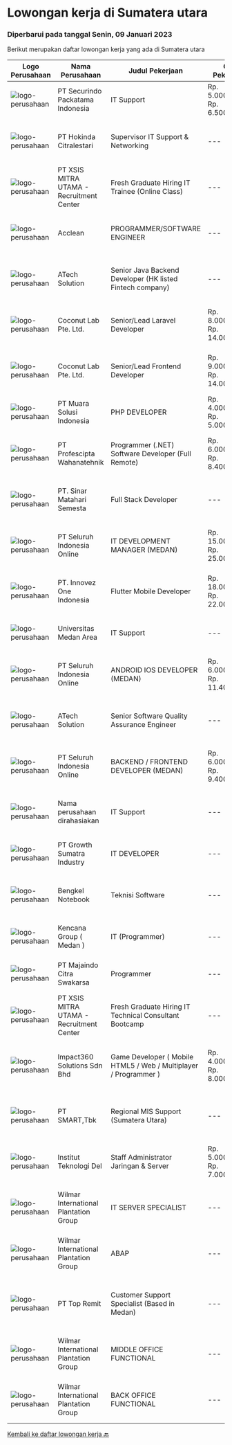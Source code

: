
  # Lowongan kerja di Sumatera utara

  ### Diperbarui pada tanggal Senin, 09 Januari 2023

  Berikut merupakan daftar lowongan kerja yang ada di Sumatera utara

  |Logo Perusahaan | Nama Perusahaan | Judul Pekerjaan | Gaji Pekerjaan | Lokasi | Deskripsi | Tanggal diunggah | Pranala |
  | -------------- | --------------- | --------------- | --------- | --------- | -------------- | ------- | ----------- |
  |![logo-perusahaan](https://image-service-cdn.seek.com.au/54fe228d7d33dc3b6dc57f2cafea735c684846df/ee4dce1061f3f616224767ad58cb2fc751b8d2dc)|PT Securindo Packatama Indonesia|IT Support|Rp. 5.000.000-Rp. 6.500.000|Jakarta Raya|Pendidikan minimal D3 / S1 dengan IPK minimal 2,75. Memiliki pengalaman kerja minimal 6 bulan sebagai IT Staff. Menguasai jaringan LAN, WAN, VPN,...|Kamis, 05 Januari 2023|https://www.jobstreet.co.id/id/job/it-support-4170661?token=0~da40c082-b28d-411f-b4e2-0a559cdf790f&sectionRank=1&jobId=jobstreet-id-job-4170661|
|![logo-perusahaan](https://image-service-cdn.seek.com.au/f6df63a3dae148ba7709007a29a2732eceb8e793/ee4dce1061f3f616224767ad58cb2fc751b8d2dc)|PT Hokinda Citralestari|Supervisor IT Support & Networking|---|Binjai|Memastikan data elektronik perusahaan aman Memastikan infrastruktur IT berjalan dengan baik Requirements: S1 Teknik Informatika / Sistem Informasi...|Jumat, 06 Januari 2023|https://www.jobstreet.co.id/id/job/supervisor-it-support-networking-4171223?token=0~da40c082-b28d-411f-b4e2-0a559cdf790f&sectionRank=2&jobId=jobstreet-id-job-4171223|
|![logo-perusahaan](https://image-service-cdn.seek.com.au/fa12dd378bd230f83b9ccd636b4121ebbb347455/ee4dce1061f3f616224767ad58cb2fc751b8d2dc)|PT XSIS MITRA UTAMA - Recruitment Center|Fresh Graduate Hiring IT Trainee (Online Class)|---|Jakarta Raya|What we offer you: Integrated Training Full Stack specialist in Java (online class training) Soft Skills Training. Real &amp; varied experiences (IT...|Jumat, 06 Januari 2023|https://www.jobstreet.co.id/id/job/fresh-graduate-hiring-it-trainee-online-class-4171088?token=0~da40c082-b28d-411f-b4e2-0a559cdf790f&sectionRank=3&jobId=jobstreet-id-job-4171088|
|![logo-perusahaan](https://i.ibb.co/sqvTCh9/112815900-stock-vector-no-image-available-icon-flat-vector.webp)|Acclean|PROGRAMMER/SOFTWARE ENGINEER|---|Medan|Kami perusahaan yang bergerak di bidang jasa,Sedang membutuhkan: PROGRAMMER/SOFTWARE ENGINEER Kualifikasi : Usia minimal 18 tahun Minimal lulusan...|Jumat, 06 Januari 2023|https://www.jobstreet.co.id/id/job/programmer-software-engineer-4171491?token=0~da40c082-b28d-411f-b4e2-0a559cdf790f&sectionRank=4&jobId=jobstreet-id-job-4171491|
|![logo-perusahaan](https://image-service-cdn.seek.com.au/47c310cb4a4b2f78eb96e68d023d29f0872524d1/ee4dce1061f3f616224767ad58cb2fc751b8d2dc)|ATech Solution|Senior Java Backend Developer (HK listed Fintech company)|---|Bali|Roles &amp; Responsibilities: Analyzing existing systems and business models Understanding software development lifecycle Translating client...|Minggu, 08 Januari 2023|https://www.jobstreet.co.id/id/job/senior-java-backend-developer-hk-listed-fintech-company-4162140?token=0~da40c082-b28d-411f-b4e2-0a559cdf790f&sectionRank=5&jobId=jobstreet-id-job-4162140|
|![logo-perusahaan](https://i.ibb.co/sqvTCh9/112815900-stock-vector-no-image-available-icon-flat-vector.webp)|Coconut Lab Pte. Ltd.|Senior/Lead Laravel Developer|Rp. 8.000.000-Rp. 14.000.000|Bali|We are a boutique digital studio, fully remote working across Indonesia and Singapore. Everyone in our team is like family; teamwork is very important...|Jumat, 06 Januari 2023|https://www.jobstreet.co.id/id/job/senior-lead-laravel-developer-10316045/origin/sg?token=0~da40c082-b28d-411f-b4e2-0a559cdf790f&sectionRank=6&jobId=jobstreet-sg-job-10316045|
|![logo-perusahaan](https://i.ibb.co/sqvTCh9/112815900-stock-vector-no-image-available-icon-flat-vector.webp)|Coconut Lab Pte. Ltd.|Senior/Lead Frontend Developer|Rp. 9.000.000-Rp. 14.000.000|Bali|We are a boutique digital studio, fully remote working across Indonesia and Singapore. Everyone in our team is like family; teamwork is very important...|Jumat, 06 Januari 2023|https://www.jobstreet.co.id/id/job/senior-lead-frontend-developer-10316046/origin/sg?token=0~da40c082-b28d-411f-b4e2-0a559cdf790f&sectionRank=7&jobId=jobstreet-sg-job-10316046|
|![logo-perusahaan](https://image-service-cdn.seek.com.au/c771ad39b6830c31befd32793c58d0f7e8764715/ee4dce1061f3f616224767ad58cb2fc751b8d2dc)|PT Muara Solusi Indonesia|PHP DEVELOPER|Rp. 4.000.000-Rp. 5.000.000|Medan|Membuat modul PHP yang efisien, mudah dalam pengujiannya serta dapat digunakan secara berulang Menganalisis, meninjau, dan menulis ulang program...|Rabu, 04 Januari 2023|https://www.jobstreet.co.id/id/job/php-developer-4168235?token=0~da40c082-b28d-411f-b4e2-0a559cdf790f&sectionRank=8&jobId=jobstreet-id-job-4168235|
|![logo-perusahaan](https://image-service-cdn.seek.com.au/4663f64cab4371d33d6297cc71eeb065c9b02be8/ee4dce1061f3f616224767ad58cb2fc751b8d2dc)|PT Profescipta Wahanatehnik|Programmer (.NET)  Software Developer (Full Remote)|Rp. 6.000.000-Rp. 8.400.000|Jawa Tengah|Responsibilities : Full Remote. Any candidates across Indonesia are welcome, Develop efficient code based on Functional requirements from business...|Rabu, 04 Januari 2023|https://www.jobstreet.co.id/id/job/programmer-.net-software-developer-full-remote-4168911?token=0~da40c082-b28d-411f-b4e2-0a559cdf790f&sectionRank=9&jobId=jobstreet-id-job-4168911|
|![logo-perusahaan](https://i.ibb.co/sqvTCh9/112815900-stock-vector-no-image-available-icon-flat-vector.webp)|PT. Sinar Matahari Semesta|Full Stack Developer|---|Medan|Usia maksimal 30 tahun Pendidikan minimal S1 TI Pengalaman minimal 2 tahun di bidang programmer Menguasai Backend seperti : ASP.Net Core / Node.JS /...|Rabu, 04 Januari 2023|https://www.jobstreet.co.id/id/job/full-stack-developer-4156441?token=0~da40c082-b28d-411f-b4e2-0a559cdf790f&sectionRank=10&jobId=jobstreet-id-job-4156441|
|![logo-perusahaan](https://image-service-cdn.seek.com.au/c768f0670f8f8212da7de609b6af9d0b2e5134cc/ee4dce1061f3f616224767ad58cb2fc751b8d2dc)|PT Seluruh Indonesia Online|IT DEVELOPMENT MANAGER (MEDAN)|Rp. 15.000.000-Rp. 25.000.000|Aceh|Memiliki pengalaman leadership sebagai Manager sebelumnya.Back End Engineer1. Memiliki pengalaman dalam membangun RESTful APIs2. Menguasai bahasa...|Sabtu, 31 Desember 2022|https://www.jobstreet.co.id/id/job/it-development-manager-medan-4146572?token=0~da40c082-b28d-411f-b4e2-0a559cdf790f&sectionRank=11&jobId=jobstreet-id-job-4146572|
|![logo-perusahaan](https://image-service-cdn.seek.com.au/b298687ae02f9798573838624580ad51c34fe2f1/ee4dce1061f3f616224767ad58cb2fc751b8d2dc)|PT. Innovez One Indonesia|Flutter Mobile Developer|Rp. 18.000.000-Rp. 22.000.000|Bali|We are seeking a Flutter developerResponsibilities Design and Build sophisticated and highly scalable apps using Flutter. Build custom packages in...|Jumat, 06 Januari 2023|https://www.jobstreet.co.id/id/job/flutter-mobile-developer-4171033?token=0~da40c082-b28d-411f-b4e2-0a559cdf790f&sectionRank=12&jobId=jobstreet-id-job-4171033|
|![logo-perusahaan](https://image-service-cdn.seek.com.au/4b561358623ca50ad0da10d4c10626085e985885/ee4dce1061f3f616224767ad58cb2fc751b8d2dc)|Universitas Medan Area|IT Support|---|Medan|Kualifikasi Pendidikan Sarjana (S1) yang terakreditasi oleh BAN-PT Minimal B. IPK Minimal 3,3 lulusan PTS dan 3.00 lulusan PTN (skala 4). Usia...|Kamis, 29 Desember 2022|https://www.jobstreet.co.id/id/job/it-support-4160813?token=0~da40c082-b28d-411f-b4e2-0a559cdf790f&sectionRank=13&jobId=jobstreet-id-job-4160813|
|![logo-perusahaan](https://image-service-cdn.seek.com.au/c768f0670f8f8212da7de609b6af9d0b2e5134cc/ee4dce1061f3f616224767ad58cb2fc751b8d2dc)|PT Seluruh Indonesia Online|ANDROID IOS DEVELOPER (MEDAN)|Rp. 6.000.000-Rp. 11.400.000|Aceh|Semua programmer boleh melamar termasuk junior dan seniorAndroid IOS developer yang berpengalaman di butuhkan untuk di MedanBack End Engineer / front...|Minggu, 01 Januari 2023|https://www.jobstreet.co.id/id/job/android-ios-developer-medan-4163183?token=0~da40c082-b28d-411f-b4e2-0a559cdf790f&sectionRank=14&jobId=jobstreet-id-job-4163183|
|![logo-perusahaan](https://image-service-cdn.seek.com.au/01cd86444ba33e86855e0cce80ed2ebf9dcff3e2/ee4dce1061f3f616224767ad58cb2fc751b8d2dc)|ATech Solution|Senior Software Quality Assurance Engineer|---|Bali|Requirements:What you need to have :* Min. 4 years of active software QA experience.* Strong knowledge of software QA methodologies, tools, and...|Kamis, 29 Desember 2022|https://www.jobstreet.co.id/id/job/senior-software-quality-assurance-engineer-4144178?token=0~da40c082-b28d-411f-b4e2-0a559cdf790f&sectionRank=15&jobId=jobstreet-id-job-4144178|
|![logo-perusahaan](https://image-service-cdn.seek.com.au/c768f0670f8f8212da7de609b6af9d0b2e5134cc/ee4dce1061f3f616224767ad58cb2fc751b8d2dc)|PT Seluruh Indonesia Online|BACKEND / FRONTEND DEVELOPER (MEDAN)|Rp. 6.000.000-Rp. 9.400.000|Aceh|Memiliki pengalaman leadership sebagai Manager sebelumnya.Back End Engineer1. Memiliki pengalaman dalam membangun RESTful APIs2. Menguasai bahasa...|Minggu, 25 Desember 2022|https://www.jobstreet.co.id/id/job/backend-frontend-developer-medan-4139192?token=0~da40c082-b28d-411f-b4e2-0a559cdf790f&sectionRank=16&jobId=jobstreet-id-job-4139192|
|![logo-perusahaan](https://i.ibb.co/sqvTCh9/112815900-stock-vector-no-image-available-icon-flat-vector.webp)|Nama perusahaan dirahasiakan|IT Support|---|Jawa Timur|Usia maksimal 35 tahun Pendidikan minimal S1 segala jurusan Minimal memiliki 1 tahun pengalaman kerja di bidang yang sama  Mempunyai pengetahuan dan...|Jumat, 23 Desember 2022|https://www.jobstreet.co.id/id/job/it-support-4154562?token=0~da40c082-b28d-411f-b4e2-0a559cdf790f&sectionRank=17&jobId=jobstreet-id-job-4154562|
|![logo-perusahaan](https://image-service-cdn.seek.com.au/ed61610f826df912ba1cbf74148e379a2197a637/ee4dce1061f3f616224767ad58cb2fc751b8d2dc)|PT Growth Sumatra Industry|IT DEVELOPER|---|Sumatera Utara|GROW WITH US !Jadilah IT Developer di Growth Steel Group hanya jika Anda: Kreatif, inovatif dan selalu mengikuti tren terbaru di bidang IT Memiliki...|Sabtu, 24 Desember 2022|https://www.jobstreet.co.id/id/job/it-developer-4145691?token=0~da40c082-b28d-411f-b4e2-0a559cdf790f&sectionRank=18&jobId=jobstreet-id-job-4145691|
|![logo-perusahaan](https://i.ibb.co/sqvTCh9/112815900-stock-vector-no-image-available-icon-flat-vector.webp)|Bengkel Notebook|Teknisi Software|---|Medan|Tanggung Jawab Pekerjaan: Melakukan pemantauan terhadap perangkat serta maintenance yang bersifat preventif seperti update patch Operating System dan...|Rabu, 28 Desember 2022|https://www.jobstreet.co.id/id/job/teknisi-software-4160332?token=0~da40c082-b28d-411f-b4e2-0a559cdf790f&sectionRank=19&jobId=jobstreet-id-job-4160332|
|![logo-perusahaan](https://image-service-cdn.seek.com.au/73fd6468c2c134dea092b378921eb505b34c1e5a/ee4dce1061f3f616224767ad58cb2fc751b8d2dc)|Kencana Group ( Medan )|IT (Programmer)|---|Sumatera Utara|Usia minimal 22 tahun – 35 tahun  S1 jurusan Teknik Informatika (TI)  Memiliki pengalaman kerja minimal 2 tahun  Memahami pengaturan Jaringan,...|Kamis, 22 Desember 2022|https://www.jobstreet.co.id/id/job/it-programmer-4142519?token=0~da40c082-b28d-411f-b4e2-0a559cdf790f&sectionRank=20&jobId=jobstreet-id-job-4142519|
|![logo-perusahaan](https://image-service-cdn.seek.com.au/c14535a07582c19d16cf40a0ef6395310ff2ab35/ee4dce1061f3f616224767ad58cb2fc751b8d2dc)|PT Majaindo Citra Swakarsa|Programmer|---|Medan|Dibutuhkan Segera :’Programmer”Tugas dan Tanggung Jawab:•     Berkoordinasi dengan IT Manager•     Mengembangkan dan mengelola aplikasi...|Jumat, 23 Desember 2022|https://www.jobstreet.co.id/id/job/programmer-4143653?token=0~da40c082-b28d-411f-b4e2-0a559cdf790f&sectionRank=21&jobId=jobstreet-id-job-4143653|
|![logo-perusahaan](https://image-service-cdn.seek.com.au/fa12dd378bd230f83b9ccd636b4121ebbb347455/ee4dce1061f3f616224767ad58cb2fc751b8d2dc)|PT XSIS MITRA UTAMA - Recruitment Center|Fresh Graduate Hiring IT Technical Consultant Bootcamp|---|Jakarta Raya|What we offer you: Integrated Training Full Stack specialist in Java/.Net/Quality Assurance Soft Skills Training. Real &amp; varied experiences (IT...|Jumat, 23 Desember 2022|https://www.jobstreet.co.id/id/job/fresh-graduate-hiring-it-technical-consultant-bootcamp-4155431?token=0~da40c082-b28d-411f-b4e2-0a559cdf790f&sectionRank=22&jobId=jobstreet-id-job-4155431|
|![logo-perusahaan](https://image-service-cdn.seek.com.au/f3e505b4d9da682a6f4f311bd59ccfe97c6d80cd/ee4dce1061f3f616224767ad58cb2fc751b8d2dc)|Impact360 Solutions Sdn Bhd|Game Developer ( Mobile HTML5 / Web / Multiplayer / Programmer )|Rp. 4.000.000-Rp. 8.000.000|Aceh|We are hiring remote HTML5 game developers from all parts of Indonesia. If you have real experience building HTML5 games or applications, you're...|Senin, 19 Desember 2022|https://www.jobstreet.co.id/id/job/game-developer-mobile-html5-web-multiplayer-programmer-5217617/origin/my?token=0~da40c082-b28d-411f-b4e2-0a559cdf790f&sectionRank=23&jobId=jobstreet-my-job-5217617|
|![logo-perusahaan](https://image-service-cdn.seek.com.au/e0f2789e04f1707f717e820cb0fceb109a953b16/ee4dce1061f3f616224767ad58cb2fc751b8d2dc)|PT SMART,Tbk|Regional MIS Support (Sumatera Utara)|---|Sumatera Utara|Job Description:  Provides customer support services to internal and external customers. Applies working knowledge of day to day operating environment...|Senin, 12 Desember 2022|https://www.jobstreet.co.id/id/job/regional-mis-support-sumatera-utara-4139694?token=0~da40c082-b28d-411f-b4e2-0a559cdf790f&sectionRank=24&jobId=jobstreet-id-job-4139694|
|![logo-perusahaan](https://image-service-cdn.seek.com.au/d05c3ae2a917d7c214fc6d8b84329744c8615cef/ee4dce1061f3f616224767ad58cb2fc751b8d2dc)|Institut Teknologi Del|Staff Administrator Jaringan & Server|Rp. 5.000.000-Rp. 7.000.000|Sumatera Utara|KUALIFIKASI Gelar sarjana di bidang Ilmu Komputer, Teknologi Informasi atau bidang lainnya dengan pengalaman kerja dalam pengelolaan dan pemeliharaan...|Senin, 12 Desember 2022|https://www.jobstreet.co.id/id/job/staff-administrator-jaringan-server-4140345?token=0~da40c082-b28d-411f-b4e2-0a559cdf790f&sectionRank=25&jobId=jobstreet-id-job-4140345|
|![logo-perusahaan](https://image-service-cdn.seek.com.au/5683be4817b674e99653d054bb367590069452e8/ee4dce1061f3f616224767ad58cb2fc751b8d2dc)|Wilmar International Plantation Group|IT SERVER SPECIALIST|---|Medan|Setup &amp; Troubleshoot Server-server (Windows/Linux) &amp; Homedisk setup server Virtual Machine (VMWare) Setup &amp; troubleshoot Network Access...|Minggu, 08 Januari 2023|https://www.jobstreet.co.id/id/job/it-server-specialist-1034197399?token=0~da40c082-b28d-411f-b4e2-0a559cdf790f&sectionRank=26&jobId=jobstreet-id-job-1034197399|
|![logo-perusahaan](https://image-service-cdn.seek.com.au/5683be4817b674e99653d054bb367590069452e8/ee4dce1061f3f616224767ad58cb2fc751b8d2dc)|Wilmar International Plantation Group|ABAP|---|Medan|Identify &amp; developed application base on predefined business requirements Designs, custom develops, codes, and test complex programs &amp;...|Sabtu, 07 Januari 2023|https://www.jobstreet.co.id/id/job/abap-1034267382?token=0~da40c082-b28d-411f-b4e2-0a559cdf790f&sectionRank=27&jobId=jobstreet-id-job-1034267382|
|![logo-perusahaan](https://image-service-cdn.seek.com.au/273c82d8c0f0dbf06fb836e6d9226c2ad0f11cb2/ee4dce1061f3f616224767ad58cb2fc751b8d2dc)|PT Top Remit|Customer Support Specialist (Based in Medan)|---|Medan|Job description &amp; requirementsRequirements: Willing to stay and work in site in Medan Excellent communication skills, organized and strong...|Sabtu, 07 Januari 2023|https://www.jobstreet.co.id/id/job/customer-support-specialist-based-in-medan-1034267640?token=0~da40c082-b28d-411f-b4e2-0a559cdf790f&sectionRank=28&jobId=jobstreet-id-job-1034267640|
|![logo-perusahaan](https://image-service-cdn.seek.com.au/5683be4817b674e99653d054bb367590069452e8/ee4dce1061f3f616224767ad58cb2fc751b8d2dc)|Wilmar International Plantation Group|MIDDLE OFFICE FUNCTIONAL|---|Medan|Responsible for the design and standardization of effective and efficient flow processes by:  Identify, analyze, review, and monitor effective and...|Jumat, 06 Januari 2023|https://www.jobstreet.co.id/id/job/middle-office-functional-1034173851?token=0~da40c082-b28d-411f-b4e2-0a559cdf790f&sectionRank=29&jobId=jobstreet-id-job-1034173851|
|![logo-perusahaan](https://image-service-cdn.seek.com.au/5683be4817b674e99653d054bb367590069452e8/ee4dce1061f3f616224767ad58cb2fc751b8d2dc)|Wilmar International Plantation Group|BACK OFFICE FUNCTIONAL|---|Medan|To identify client needs and business process to be able to provide excellent solution and consultancy services Responsible for transforming business...|Rabu, 28 Desember 2022|https://www.jobstreet.co.id/id/job/back-office-functional-1034209562?token=0~da40c082-b28d-411f-b4e2-0a559cdf790f&sectionRank=30&jobId=jobstreet-id-job-1034209562|


  [Kembali ke daftar lowongan kerja 🔙](../README.md#daftar-lowongan-kerja)
  